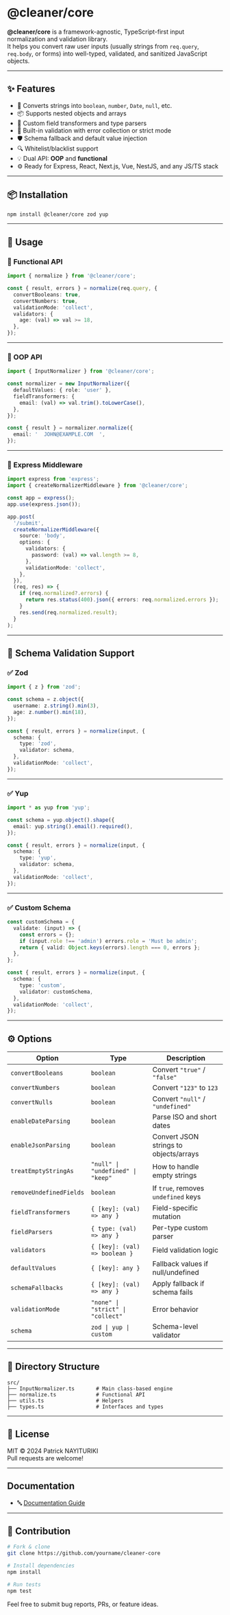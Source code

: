 # @cleaner/core

**@cleaner/core** is a framework-agnostic, TypeScript-first input normalization and validation library.  
It helps you convert raw user inputs (usually strings from `req.query`, `req.body`, or forms) into well-typed, validated, and sanitized JavaScript objects.

---

## ✨ Features

- 🔁 Converts strings into `boolean`, `number`, `Date`, `null`, etc.
- 📦 Supports nested objects and arrays
- 🧩 Custom field transformers and type parsers
- 🚦 Built-in validation with error collection or strict mode
- 🛡️ Schema fallback and default value injection
- 🔍 Whitelist/blacklist support
- 💡 Dual API: **OOP** and **functional**
- ⚙️ Ready for Express, React, Next.js, Vue, NestJS, and any JS/TS stack

---

## 📦 Installation

```bash
npm install @cleaner/core zod yup
```

---

## 🔧 Usage

### 🔹 Functional API

```ts
import { normalize } from '@cleaner/core';

const { result, errors } = normalize(req.query, {
  convertBooleans: true,
  convertNumbers: true,
  validationMode: 'collect',
  validators: {
    age: (val) => val >= 18,
  },
});
```

---

### 🔹 OOP API

```ts
import { InputNormalizer } from '@cleaner/core';

const normalizer = new InputNormalizer({
  defaultValues: { role: 'user' },
  fieldTransformers: {
    email: (val) => val.trim().toLowerCase(),
  },
});

const { result } = normalizer.normalize({
  email: '  JOHN@EXAMPLE.COM  ',
});
```

---

### 🔹 Express Middleware

```ts
import express from 'express';
import { createNormalizerMiddleware } from '@cleaner/core';

const app = express();
app.use(express.json());

app.post(
  '/submit',
  createNormalizerMiddleware({
    source: 'body',
    options: {
      validators: {
        password: (val) => val.length >= 8,
      },
      validationMode: 'collect',
    },
  }),
  (req, res) => {
    if (req.normalized?.errors) {
      return res.status(400).json({ errors: req.normalized.errors });
    }
    res.send(req.normalized.result);
  }
);
```

---

## 🧪 Schema Validation Support

### ✅ Zod

```ts
import { z } from 'zod';

const schema = z.object({
  username: z.string().min(3),
  age: z.number().min(18),
});

const { result, errors } = normalize(input, {
  schema: {
    type: 'zod',
    validator: schema,
  },
  validationMode: 'collect',
});
```

---

### ✅ Yup

```ts
import * as yup from 'yup';

const schema = yup.object().shape({
  email: yup.string().email().required(),
});

const { result, errors } = normalize(input, {
  schema: {
    type: 'yup',
    validator: schema,
  },
  validationMode: 'collect',
});
```

---

### ✅ Custom Schema

```ts
const customSchema = {
  validate: (input) => {
    const errors = {};
    if (input.role !== 'admin') errors.role = 'Must be admin';
    return { valid: Object.keys(errors).length === 0, errors };
  },
};

const { result, errors } = normalize(input, {
  schema: {
    type: 'custom',
    validator: customSchema,
  },
  validationMode: 'collect',
});
```

---

## ⚙️ Options

| Option | Type | Description |
|--------|------|-------------|
| `convertBooleans` | `boolean` | Convert `"true"` / `"false"` |
| `convertNumbers` | `boolean` | Convert `"123"` to `123` |
| `convertNulls` | `boolean` | Convert `"null"` / `"undefined"` |
| `enableDateParsing` | `boolean` | Parse ISO and short dates |
| `enableJsonParsing` | `boolean` | Convert JSON strings to objects/arrays |
| `treatEmptyStringAs` | `"null" \| "undefined" \| "keep"` | How to handle empty strings |
| `removeUndefinedFields` | `boolean` | If `true`, removes `undefined` keys |
| `fieldTransformers` | `{ [key]: (val) => any }` | Field-specific mutation |
| `fieldParsers` | `{ type: (val) => any }` | Per-type custom parser |
| `validators` | `{ [key]: (val) => boolean }` | Field validation logic |
| `defaultValues` | `{ [key]: any }` | Fallback values if null/undefined |
| `schemaFallbacks` | `{ [key]: (val) => any }` | Apply fallback if schema fails |
| `validationMode` | `"none" \| "strict" \| "collect"` | Error behavior |
| `schema` | `zod \| yup \| custom` | Schema-level validator |

---

## 📁 Directory Structure

```
src/
├── InputNormalizer.ts       # Main class-based engine
├── normalize.ts             # Functional API
├── utils.ts                 # Helpers
├── types.ts                 # Interfaces and types
```

---

## 📄 License

MIT © 2024 Patrick NAYITURIKI  
Pull requests are welcome!

---

## Documentation

- 🔤 [Documentation Guide](./docs/docs_index.md)

---

## 🤝 Contribution

```bash
# Fork & clone
git clone https://github.com/yourname/cleaner-core

# Install dependencies
npm install

# Run tests
npm test
```


Feel free to submit bug reports, PRs, or feature ideas.